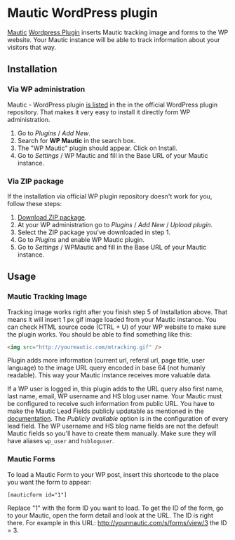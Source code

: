 Mautic WordPress plugin
=======================

[Mautic](http://mautic.org) [Wordpress Plugin](https://wordpress.org/plugins/wp-mautic/) inserts Mautic tracking image and forms to the WP website. Your Mautic instance will be able to track information about your visitors that way.

## Installation

### Via WP administration

Mautic - WordPress plugin [is listed](https://wordpress.org/plugins/wp-mautic/) in the in the official WordPress plugin repository. That makes it very easy to install it directly form WP administration.

1. Go to *Plugins* / *Add New*.
2. Search for **WP Mautic** in the search box.
3. The "WP Mautic" plugin should appear. Click on Install.
4. Go to *Settings* / WP Mautic and fill in the Base URL of your Mautic instance.

### Via ZIP package

If the installation via official WP plugin repository doesn't work for you, follow these steps:

1. [Download ZIP package](https://github.com/mautic/mautic-wordpress/archive/master.zip).
2. At your WP administration go to *Plugins* / *Add New* / *Upload plugin*.
3. Select the ZIP package you've downloaded in step 1.
4. Go to *Plugins* and enable WP Mautic plugin.
5. Go to *Settings* / WPMautic and fill in the Base URL of your Mautic instance.

## Usage

### Mautic Tracking Image

Tracking image works right after you finish step 5 of Installation above. That means it will insert 1 px gif image loaded from your Mautic instance. You can check HTML source code (CTRL + U) of your WP website to make sure the plugin works. You should be able to find something like this:

```html
<img src="http://yourmautic.com/mtracking.gif" />
```

Plugin adds more information (current url, referal url, page title, user language) to the image URL query encoded in base 64 (not humanly readable). This way your Mautic instance receives more valuable data.

If a WP user is logged in, this plugin adds to the URL query also first name, last name, email, WP username and HS blog user name. Your Mautic must be configured to receive such information from public URL. You have to make the Mautic Lead Fields publicly updatable as mentioned in the [documentation](https://www.mautic.org/docs/leads/lead_monitoring.html#lead-fields). The *Publicly available* option is in the configuration of every lead field. The WP username and HS blog name fields are not the default Mautic fields so you'll have to create them manually. Make sure they will have aliases `wp_user` and `hsbloguser`.

### Mautic Forms

To load a Mautic Form to your WP post, insert this shortcode to the place you want the form to appear:

```
[mauticform id="1"]
```

Replace "1" with the form ID you want to load. To get the ID of the form, go to your Mautic, open the form detail and look at the URL. The ID is right there. For example in this URL: http://yourmautic.com/s/forms/view/3 the ID = 3.
